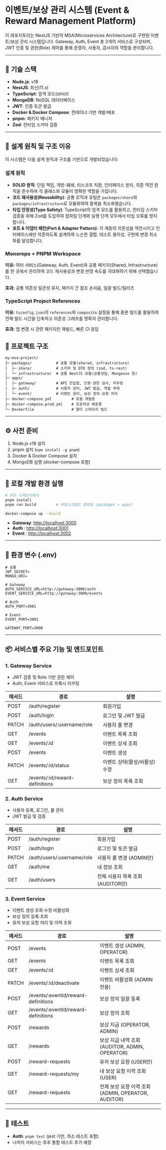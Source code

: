 # 이벤트/보상 관리 시스템 (Event & Reward Management Platform)

이 레포지토리는 NestJS 기반의 MSA(Microservices Architecture)로 구현된 이벤트/보상 관리 시스템입니다. Gateway, Auth, Event 총 3개의 서비스로 구성되며, JWT 인증 및 권한(Role) 제어를 통해 운영자, 사용자, 감사자의 역할을 분리합니다.

---

## 🧩 기술 스택

* **Node.js**: v18
* **NestJS**: 최신(11.x)
* **TypeScript**: 엄격 모드(strict)
* **MongoDB**: NoSQL 데이터베이스
* **JWT**: 인증 토큰 발급
* **Docker & Docker Compose**: 컨테이너 기반 개발/배포
* **pnpm**: 패키지 매니저
* **Zod**: 런타임 스키마 검증

---

## 🎯 설계 원칙 및 구조 이유

이 시스템은 다음 설계 원칙과 구조를 기반으로 개발되었습니다:

### 설계 원칙

* **SOLID 원칙**: 단일 책임, 개방-폐쇄, 리스코프 치환, 인터페이스 분리, 의존 역전 원칙을 준수하여 각 클래스와 모듈이 명확한 역할을 가집니다.
* **코드 재사용성(Reusability)**: 공통 로직과 유틸은 `packages/share`와 `packages/infrastructure`로 모듈화하여 중복을 최소화했습니다.
* **타입 안정성(Type Safety)**: TypeScript의 엄격 모드를 활용하고, 런타임 스키마 검증을 위해 Zod를 도입하여 컴파일 단계와 실행 단계 모두에서 타입 오류를 방지합니다.
* **포트 & 어댑터 패턴(Port & Adapter Pattern)**: 각 계층의 의존성을 역전시키고 인터페이스에만 의존하도록 설계하여 느슨한 결합, 테스트 용이성, 구현체 변경 최소화를 달성합니다.

### Monorepo + PNPM Workspace

**이유:** 여러 서비스(Gateway, Auth, Event)와 공통 패키지(Shared, Infrastructure)를 한 곳에서 관리하여 코드 재사용성과 변경 반영 속도를 극대화하기 위해 선택했습니다.

**효과:** 공통 의존성 일관성 유지, 패키지 간 참조 손쉬움, 일괄 빌드/릴리즈

### TypeScript Project References

**이유:** `tsconfig.json`의 `references`와 `composite` 설정을 통해 증분 빌드를 활용하여 전체 빌드 시간을 단축하고 의존성 그래프를 명확히 관리합니다.

**효과:** 앱 변경 시 관련 패키지만 재빌드, 빠른 CI 응답

## 📁 프로젝트 구조

```
my-msa-project/
├─ packages/           # 공통 모듈(shared, infrastructure)
│  ├─ share/           # 스키마 및 DTO 정의 (zod, ts-rest)
│  └─ infrastructure/  # 공통 NestJS 모듈(공통셋업, Mongoose 등)
├─ apps/
│  ├─ gateway/         # API 진입점, 인증·권한 검사, 라우팅
│  ├─ auth/            # 사용자 관리, JWT 발급, 역할 부여
│  └─ event/           # 이벤트 관리, 보상 정의·요청 처리
├─ docker-compose.yml         # 로컬 개발용
├─ docker-compose.prod.yml    # 프로덕션 배포용
└─ Dockerfile                 # 멀티 스테이지 빌드
```

---

## ⚙️ 사전 준비

1. Node.js v18 설치
2. pnpm 설치 (`npm install -g pnpm`)
3. Docker & Docker Compose 설치
4. MongoDB 실행 (docker-compose 포함)

---

## 🚀 로컬 개발 환경 실행

```bash
# 루트 디렉토리에서
pnpm install
pnpm run build         # 타입스크립트 컴파일 (packages + apps)

docker-compose up --build
```

* **Gateway**: [http://localhost:3000](http://localhost:3000)
* **Auth**   : [http://localhost:3001](http://localhost:3001)
* **Event**  : [http://localhost:3002](http://localhost:3002)

---

## 🔐 환경 변수 (.env)

```dotenv
# 공통
JWT_SECRET=
MONGO_URI= 

# Gateway
AUTH_SERVICE_URL=http://gateway:3000/auth
EVENT_SERVICE_URL=http://gateway:3000/events

# Auth
AUTH_PORT=3001

# Event
EVENT_PORT=3002

GATEWAY_PORT=3000
```

---

## 📦 서비스별 주요 기능 및 엔드포인트

### 1. Gateway Service

* JWT 검증 및 Role 기반 권한 제어
* Auth, Event 서비스로 프록시 라우팅

| 메서드   | 경로                              | 설명                |
| ----- | ------------------------------- | ----------------- |
| POST  | /auth/register                  | 회원가입              |
| POST  | /auth/login                     | 로그인 및 JWT 발급      |
| PATCH | /auth/users/\:username/role     | 사용자 롤 변경          |
| GET   | /events                         | 이벤트 목록 조회         |
| GET   | /events/\:id                    | 이벤트 상세 조회         |
| POST  | /events                         | 이벤트 생성            |
| PATCH | /events/\:id/status             | 이벤트 상태(활성/비활성) 수정 |
| GET   | /events/\:id/reward-definitions | 보상 정의 목록 조회       |

### 2. Auth Service

* 사용자 등록, 로그인, 롤 관리
* JWT 발급 및 검증

| 메서드   | 경로                          | 설명                      |
| ----- | --------------------------- | ----------------------- |
| POST  | /auth/register              | 회원가입                    |
| POST  | /auth/login                 | 로그인 및 토큰 발급             |
| PATCH | /auth/users/\:username/role | 사용자 롤 변경 (ADMIN만)       |
| GET   | /auth/me                    | 내 정보 조회                 |
| GET   | /auth/users                 | 전체 사용자 목록 조회 (AUDITOR만) |

### 3. Event Service

* 이벤트 생성·조회·수정·비활성화
* 보상 정의 등록·조회
* 유저 보상 요청 처리 및 이력 조회

| 메서드   | 경로                                   | 설명                                        |
| ----- | ------------------------------------ | ----------------------------------------- |
| POST  | /events                              | 이벤트 생성 (ADMIN, OPERATOR)                  |
| GET   | /events                              | 이벤트 목록 조회                                 |
| GET   | /events/\:id                         | 이벤트 상세 조회                                 |
| PATCH | /events/\:id/deactivate              | 이벤트 비활성화 (ADMIN 전용)                       |
| POST  | /events/\:eventId/reward-definitions | 보상 정의 일괄 등록                               |
| GET   | /events/\:eventId/reward-definitions | 보상 정의 조회                                  |
| POST  | /rewards                             | 보상 지급 (OPERATOR, ADMIN)                   |
| GET   | /rewards                             | 보상 지급 내역 조회 (AUDITOR, ADMIN, OPERATOR)    |
| POST  | /reward-requests                     | 유저 보상 요청 (USER만)                          |
| GET   | /reward-requests/my                  | 내 보상 요청 이력 조회 (USER)                      |
| GET   | /reward-requests                     | 전체 보상 요청 이력 조회 (ADMIN, OPERATOR, AUDITOR) |

---

## 🧪 테스트

* **Auth**: `pnpm test` (jest 기반, 최소 테스트 포함)
* 나머지 서비스는 추후 통합 테스트 추가 예정


